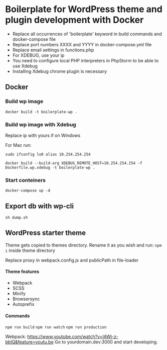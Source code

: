 # Boilerplate for WordPress theme and plugin development with Docker
* Replace all occurrences of 'boilerplate' keyword in build commands and docker-compose file
* Replace port numbers XXXX and YYYY in docker-compose.yml file
* Replace email settings in functions.php
* For XDEBUG, use your ip
* You need to configure local PHP interpreters in PhpStorm to be able to use Xdebug
* Installing Xdebug chrome plugin is necessary

## Docker

### Build wp image
`docker build -t boilerplate-wp .`

### Build wp image with Xdebug

Replace ip with yours if on Windows

For Mac run:

`sudo ifconfig lo0 alias 10.254.254.254`

`docker build --build-arg XDEBUG_REMOTE_HOST=10.254.254.254 -f Dockerfile.wp.xdebug -t boilerplate-wp .`

### Start conteiners

`docker-compose up -d`

## Export db with wp-cli
   
`sh dump.sh`

## WordPress starter theme

Theme gets copied to themes directory. Rename it as you wish and run: `npm i` inside theme directory

Replace proxy in webpack.config.js and publicPath in file-loader

#### Theme features
* Webpack
* SCSS
* Minify
* Browsersync
* Autoprefix

#### Commands

`npm run build`
`npm run watch`
`npm run production`

Webpack: https://www.youtube.com/watch?v=IAWi-z-bblQ&feature=youtu.be
Go to yourdomain.dev:3000 and start developing.